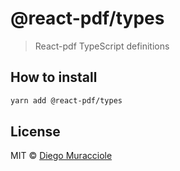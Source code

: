 # @react-pdf/types

> React-pdf TypeScript definitions

## How to install

```sh
yarn add @react-pdf/types
```

## License

MIT © [Diego Muracciole](http://github.com/diegomura)
